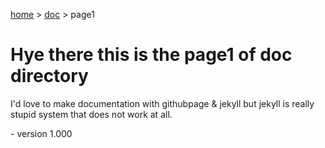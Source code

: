 [home](https://mabyre.github.io/) > [doc](./) > page1

# Hye there this is the page1 of **doc** directory

I'd love to make documentation with githubpage & jekyll but jekyll is really stupid system that does not work at all.

<span font="very-small">- version 1.000</span>
